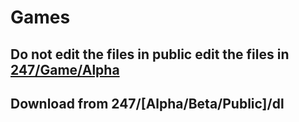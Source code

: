# Games
## Do not edit the files in public edit the files in <a href="Razatcorp/247/Game/Alpha">247/Game/Alpha</a>
## Download from 247/[Alpha/Beta/Public]/dl
